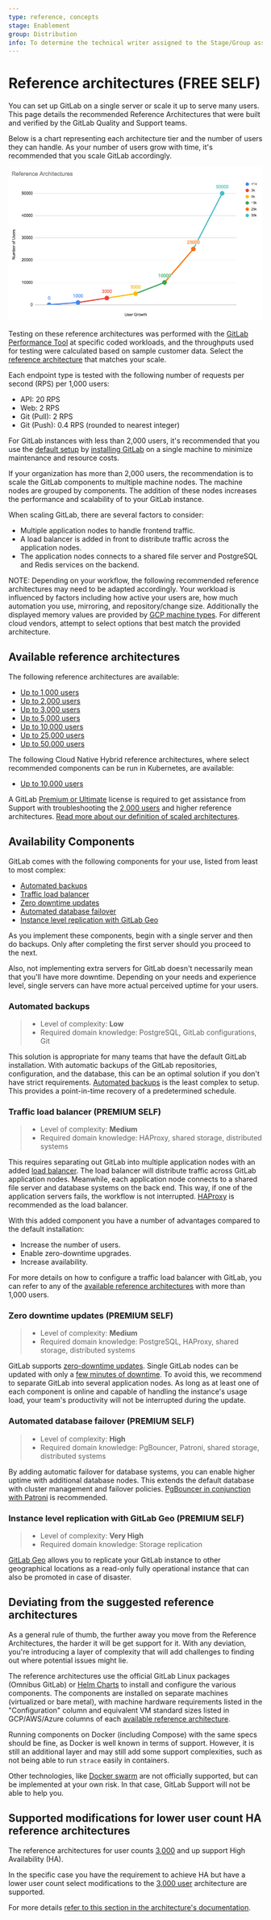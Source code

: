 ```yaml
---
type: reference, concepts
stage: Enablement
group: Distribution
info: To determine the technical writer assigned to the Stage/Group associated with this page, see https://about.gitlab.com/handbook/engineering/ux/technical-writing/#assignments
---
```


# Reference architectures **(FREE SELF)**

You can set up GitLab on a single server or scale it up to serve many users.
This page details the recommended Reference Architectures that were built and
verified by the GitLab Quality and Support teams.

Below is a chart representing each architecture tier and the number of users
they can handle. As your number of users grow with time, it's recommended that
you scale GitLab accordingly.

![Reference Architectures](img/reference-architectures.png)
<!-- Internal link: https://docs.google.com/spreadsheets/d/1obYP4fLKkVVDOljaI3-ozhmCiPtEeMblbBKkf2OADKs/edit#gid=1403207183 -->

Testing on these reference architectures was performed with the
[GitLab Performance Tool](https://gitlab.com/gitlab-org/quality/performance)
at specific coded workloads, and the throughputs used for testing were
calculated based on sample customer data. Select the
[reference architecture](#available-reference-architectures) that matches your scale.

Each endpoint type is tested with the following number of requests per second (RPS)
per 1,000 users:

- API: 20 RPS
- Web: 2 RPS
- Git (Pull): 2 RPS
- Git (Push): 0.4 RPS (rounded to nearest integer)

For GitLab instances with less than 2,000 users, it's recommended that you use
the [default setup](#automated-backups) by
[installing GitLab](../../install/index.md) on a single machine to minimize
maintenance and resource costs.

If your organization has more than 2,000 users, the recommendation is to scale the
GitLab components to multiple machine nodes. The machine nodes are grouped by
components. The addition of these nodes increases the performance and
scalability of to your GitLab instance.

When scaling GitLab, there are several factors to consider:

- Multiple application nodes to handle frontend traffic.
- A load balancer is added in front to distribute traffic across the application nodes.
- The application nodes connects to a shared file server and PostgreSQL and Redis services on the backend.

NOTE:
Depending on your workflow, the following recommended reference architectures
may need to be adapted accordingly. Your workload is influenced by factors
including how active your users are, how much automation you use, mirroring,
and repository/change size. Additionally the displayed memory values are
provided by [GCP machine types](https://cloud.google.com/compute/docs/machine-types).
For different cloud vendors, attempt to select options that best match the
provided architecture.

## Available reference architectures

The following reference architectures are available:

- [Up to 1,000 users](1k_users.md)
- [Up to 2,000 users](2k_users.md)
- [Up to 3,000 users](3k_users.md)
- [Up to 5,000 users](5k_users.md)
- [Up to 10,000 users](10k_users.md)
- [Up to 25,000 users](25k_users.md)
- [Up to 50,000 users](50k_users.md)

The following Cloud Native Hybrid reference architectures, where select recommended components can be run in Kubernetes, are available:

- [Up to 10,000 users](10k_users.md#cloud-native-hybrid-reference-architecture-with-helm-charts-alternative)

A GitLab [Premium or Ultimate](https://about.gitlab.com/pricing/#self-managed) license is required
to get assistance from Support with troubleshooting the [2,000 users](2k_users.md)
and higher reference architectures.
[Read more about our definition of scaled architectures](https://about.gitlab.com/support/#definition-of-scaled-architecture).

## Availability Components

GitLab comes with the following components for your use, listed from least to
most complex:

- [Automated backups](#automated-backups)
- [Traffic load balancer](#traffic-load-balancer)
- [Zero downtime updates](#zero-downtime-updates)
- [Automated database failover](#automated-database-failover)
- [Instance level replication with GitLab Geo](#instance-level-replication-with-gitlab-geo)

As you implement these components, begin with a single server and then do
backups. Only after completing the first server should you proceed to the next.

Also, not implementing extra servers for GitLab doesn't necessarily mean that you'll have
more downtime. Depending on your needs and experience level, single servers can
have more actual perceived uptime for your users.

### Automated backups

> - Level of complexity: **Low**
> - Required domain knowledge: PostgreSQL, GitLab configurations, Git

This solution is appropriate for many teams that have the default GitLab installation.
With automatic backups of the GitLab repositories, configuration, and the database,
this can be an optimal solution if you don't have strict requirements.
[Automated backups](../../raketasks/backup_restore.md#configuring-cron-to-make-daily-backups)
is the least complex to setup. This provides a point-in-time recovery of a predetermined schedule.

### Traffic load balancer **(PREMIUM SELF)**

> - Level of complexity: **Medium**
> - Required domain knowledge: HAProxy, shared storage, distributed systems

This requires separating out GitLab into multiple application nodes with an added
[load balancer](../load_balancer.md). The load balancer will distribute traffic
across GitLab application nodes. Meanwhile, each application node connects to a
shared file server and database systems on the back end. This way, if one of the
application servers fails, the workflow is not interrupted.
[HAProxy](https://www.haproxy.org/) is recommended as the load balancer.

With this added component you have a number of advantages compared
to the default installation:

- Increase the number of users.
- Enable zero-downtime upgrades.
- Increase availability.

For more details on how to configure a traffic load balancer with GitLab, you can refer
to any of the [available reference architectures](#available-reference-architectures) with more than 1,000 users.

### Zero downtime updates **(PREMIUM SELF)**

> - Level of complexity: **Medium**
> - Required domain knowledge: PostgreSQL, HAProxy, shared storage, distributed systems

GitLab supports [zero-downtime updates](https://docs.gitlab.com/omnibus/update/#zero-downtime-updates).
Single GitLab nodes can be updated with only a [few minutes of downtime](https://docs.gitlab.com/omnibus/update/README.html#single-node-deployment).
To avoid this, we recommend to separate GitLab into several application nodes.
As long as at least one of each component is online and capable of handling the instance's usage load, your team's productivity will not be interrupted during the update.

### Automated database failover **(PREMIUM SELF)**

> - Level of complexity: **High**
> - Required domain knowledge: PgBouncer, Patroni, shared storage, distributed systems

By adding automatic failover for database systems, you can enable higher uptime
with additional database nodes. This extends the default database with
cluster management and failover policies.
[PgBouncer in conjunction with Patroni](../postgresql/replication_and_failover.md)
is recommended.

### Instance level replication with GitLab Geo **(PREMIUM SELF)**

> - Level of complexity: **Very High**
> - Required domain knowledge: Storage replication

[GitLab Geo](../geo/index.md) allows you to replicate your GitLab
instance to other geographical locations as a read-only fully operational instance
that can also be promoted in case of disaster.

## Deviating from the suggested reference architectures

As a general rule of thumb, the further away you move from the Reference Architectures,
the harder it will be get support for it. With any deviation, you're introducing
a layer of complexity that will add challenges to finding out where potential
issues might lie.

The reference architectures use the official GitLab Linux packages (Omnibus
GitLab) or [Helm Charts](https://docs.gitlab.com/charts/) to install and configure the various components. The components are
installed on separate machines (virtualized or bare metal), with machine hardware
requirements listed in the "Configuration" column and equivalent VM standard sizes listed
in GCP/AWS/Azure columns of each [available reference architecture](#available-reference-architectures).

Running components on Docker (including Compose) with the same specs should be fine, as Docker is well known in terms of support.
However, it is still an additional layer and may still add some support complexities, such as not being able to run `strace` easily in containers.

Other technologies, like [Docker swarm](https://docs.docker.com/engine/swarm/)
are not officially supported, but can be implemented at your own risk. In that
case, GitLab Support will not be able to help you.

## Supported modifications for lower user count HA reference architectures

The reference architectures for user counts [3,000](3k_users.md) and up support High Availability (HA).

In the specific case you have the requirement to achieve HA but have a lower user count select modifications to the [3,000 user](3k_users.md) architecture are supported.

For more details [refer to this section in the architecture's documentation](3k_users.md#supported-modifications-for-lower-user-counts-ha).
